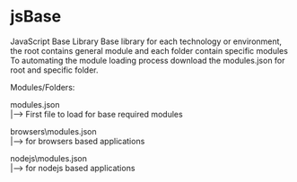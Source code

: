 # jsBase
JavaScript Base Library
Base library for each technology or environment, the root contains general module and each folder contain specific modules
To automating the module loading process download the modules.json for root and specific folder.

Modules/Folders:

modules.json       
    |--> First file to load for base required modules
    
browsers\modules.json             
          |--> for browsers based applications
          
nodejs\modules.json             
          |--> for nodejs based applications

